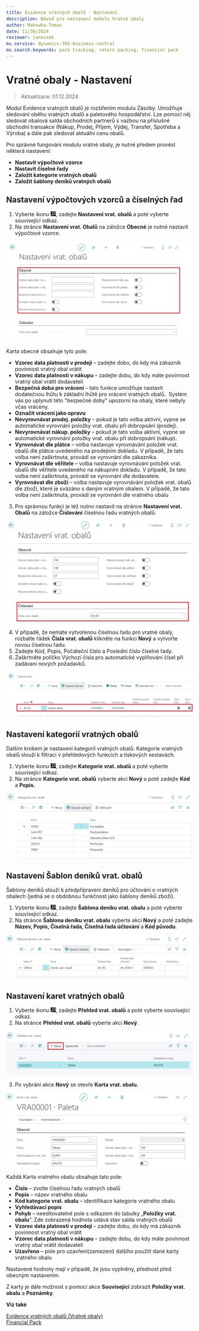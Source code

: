 ```yaml
---
title: Evidence vratných obalů - Nastavení 
description: Návod pro nastavení modulu Vratné obaly
author: Makowka-Tomas
date: 11/30/2024
reviewer: janousek
ms.service: dynamics-365-business-central
ms.search.keywords: pack tracking, return packing, financial pack 
---
```

# Vratné obaly - Nastavení
> Aktualizace: 01.12.2024

Modul Evidence vratných obalů je rozšířením modulu Zásoby. Umožňuje sledování oběhu vratných obalů a paletového hospodářství. Lze pomocí něj sledovat obalová salda obchodních partnerů s vazbou na příslušné obchodní transakce (Nákup, Prodej, Příjem, Výdej, Transfer, Spotřeba a Výroba) a dále pak sledovat aktuální cenu obalů.

Pro správné fungování modulu vratné obaly, je nutné předem provést některá nastavení:

- **Nastavit výpočtové vzorce**
- **Nastavit číselné řady**
- **Založit kategorie vratných obalů**
- **Založit šablony deníků vratných obalů**

## Nastavení výpočtových vzorců a číselných řad

1. Vyberte ikonu ![Žárovky, která otevře funkci Řekněte mi](media/ui-search/search_small.png "Řekněte mi, co chcete dělat"), zadejte **Nastavení vrat. obalů** a poté vyberte související odkaz.
2. Na stránce **Nastavení vrat. Obalů** na záložce **Obecné** je nutné nastavit výpočtové vzorce.

![Nastavení vrat. obalů](media/return-packing-setup.png)

Karta obecné obsahuje tyto pole:

- **Vzorec data platnosti v prodeji** – zadejte dobu, do kdy má zákazník povinnost vratný obal vrátit
- **Vzorec data platnosti v nákupu** – zadejte dobu, do kdy máte povinnost vratný obal vrátit dodavateli
- **Bezpečná doba pro vrácení** – tato funkce umožňuje nastavit dodatečnou lhůtu k základní lhůtě pro vrácení vratných obalů.  Systém vás po uplynutí této "bezpečné doby" upozorní na obaly, které nebyly včas vráceny.
- **Označit vrácení jako opravu**
- **Nevyrovnávat prodej. položky** – pokud je tato volba aktivní, vypne se automatické vyrovnání položky vrat. obalu při dobropsání (prodej).
- **Nevyrovnávat nákup. položky** – pokud je tato volba aktivní, vypne se automatické vyrovnání položky vrat. obalu při dobropsání (nákup).
- **Vyrovnávat dle plátce** – volba nastavuje vyrovnávání položek vrat. obalů dle plátce uvedeného na prodejním dokladu. V případě, že tato volba není zaškrtnuta, provádí se vyrovnání dle zákazníka.
- **Vyrovnávat dle věřitele** – volba nastavuje vyrovnávání položek vrat. obalů dle věřitele uvedeného na nákupním dokladu. V případě, že tato volba není zaškrtnuta, provádí se vyrovnání dle dodavatele.
- **Vyrovnávat dle zboží** – volba nastavuje vyrovnávání položek vrat. obalů dle zboží, které je svázáno s daným vratným obalem. V případě, že tato volba není zaškrtnuta, provádí se vyrovnání dle vratného obalu

3. Pro správnou funkci je též nutno nastavit na stránce **Nastavení vrat. Obalů** na záložce **Číslování** číselnou řadu vratných obalů.

![Nastavení číslování vrat. obalu](media/return-packing-setup-numbering.png)

4. V případě, že nemáte vytvořenou číselnou řadu pro vratné obaly, rozbalte řádek **Čísla vrat. obalů** klikněte na funkci **Nový** a vytvořte novou číselnou řadu.
5. Zadejte Kód, Popis, Počáteční číslo a Poslední číslo číselné řady.
6. Zaškrtněte políčko Výchozí čísla pro automatické vyplňování čísel při zadávaní nových požadavků.

![Číselná řada vrat. obalů](media/return-packing-no-series.png)

## Nastavení kategorií vratných obalů

Dalším krokem je nastavení kategorií vratných obalů. Kategorie vratných obalů slouží k filtraci v přehledových funkcích a tiskových sestavách.

1. Vyberte ikonu ![Žárovky, která otevře funkci Řekněte mi](media/ui-search/search_small.png "Řekněte mi, co chcete dělat"), zadejte **Kategorie vrat. obalů** a poté vyberte související odkaz.
2. Na stránce **Kategorie vrat. obalů** vyberte akci **Nový** a poté zadejte **Kód** a **Popis.**

![Kategorie vrat. obalu](media/return-packing-categories.png)

## Nastavení Šablon deníků vrat. obalů

Šablony deníků slouží k předpřipravení deníků pro účtování o vratných obalech (jedná se o obdobnou funkčnost jako šablony deníků zboží).

1. Vyberte ikonu ![Žárovky, která otevře funkci Řekněte mi](media/ui-search/search_small.png "Řekněte mi, co chcete dělat"), zadejte **Šablona deníku vrat. obalu** a poté vyberte související odkaz.
2. Na stránce **Šablona deníku vrat. obalu** vyberte akci **Nový** a poté zadejte **Název, Popis, Číselná řada, Číselná řada účtování** a **Kód původu**.

![Šablona deníku vrat. obalu](media/return-packing-journal-template.png)

## Nastavení karet vratných obalů

1. Vyberte ikonu ![Žárovky, která otevře funkci Řekněte mi](media/ui-search/search_small.png "Řekněte mi, co chcete dělat"), zadejte **Přehled vrat. obalů** a poté vyberte související odkaz.
2. Na stránce **Přehled vrat. obalů** vyberte akci **Nový**.

![Přehled vrat. obalů](media/return-packing-list.png)

3. Po vybrání akce **Nový** se otevře **Karta vrat. obalu.**

![Karta vrat. obalu](media/return-packing-card.png)

Každá Karta vratného obalu obsahuje tato pole:

- **Číslo** – zvolte číselnou řadu vratných obalů
- **Popis** – název vratného obalu
- **Kód kategorie vrat. obalu** – identifikace kategorie vratného obalu
- **Vyhledávací popis**
- **Pohyb** – needitovatelné pole s odkazem do tabulky „**Položky vrat. obalu**“. Zde zobrazená hodnota udává stav salda vratných obalů
- **Vzorec data platnosti v prodeji** – zadejte dobu, do kdy má zákazník povinnost vratný obal vrátit
- **Vzorec data platnosti v nákupu** – zadejte dobu, do kdy máte povinnost vratný obal vrátit dodavateli
- **Uzavřeno** – pole pro uzavření(zamezení) dalšího použití dané karty vratného obalu

Nastavené hodnoty mají v případě, že jsou vyplněny, přednost před obecným nastavením.

Z karty je dále možnost s pomocí akce **Související** zobrazit **Položky vrat. obalu** a **Poznámky**.

**Viz také**  

[Evidence vratných obalů (Vratné obaly)](pack-tracking-return-packing.md)  
[Financial Pack](finance-pack.md)  
